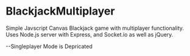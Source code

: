 # BlackjackMultiplayer
Simple Javscript Canvas Blackjack game with multiplayer functionality. Uses Node.js server with Express, and Socket.io as well as jQuery.

--Singleplayer Mode is Depricated
